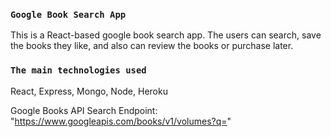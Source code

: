 
### `Google Book Search App`

This is a React-based google book search app. The users can search, save the books they like, and also can review the books or purchase later.

### `The main technologies used`

React, Express, Mongo, Node, Heroku

Google Books API Search Endpoint:
"https://www.googleapis.com/books/v1/volumes?q="
